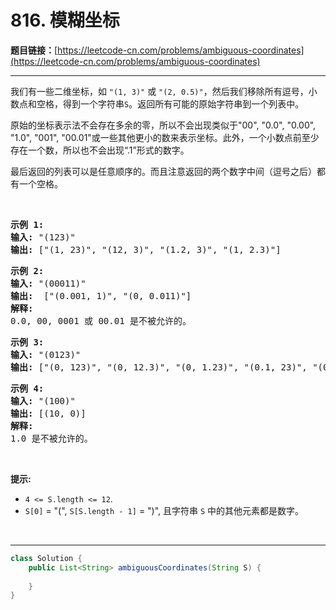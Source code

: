 # 816. 模糊坐标

**题目链接：**[https://leetcode-cn.com/problems/ambiguous-coordinates](https://leetcode-cn.com/problems/ambiguous-coordinates)

---

<div class="content__1Y2H">
 <div class="notranslate">
  <p>我们有一些二维坐标，如&nbsp;<code>"(1, 3)"</code>&nbsp;或&nbsp;<code>"(2, 0.5)"</code>，然后我们移除所有逗号，小数点和空格，得到一个字符串<code>S</code>。返回所有可能的原始字符串到一个列表中。</p> 
  <p>原始的坐标表示法不会存在多余的零，所以不会出现类似于"00", "0.0", "0.00", "1.0", "001", "00.01"或一些其他更小的数来表示坐标。此外，一个小数点前至少存在一个数，所以也不会出现“.1”形式的数字。</p> 
  <p>最后返回的列表可以是任意顺序的。而且注意返回的两个数字中间（逗号之后）都有一个空格。</p> 
  <p>&nbsp;</p> 
  <pre class="language-text"><strong>示例 1:</strong>
<strong>输入:</strong> "(123)"
<strong>输出:</strong> ["(1, 23)", "(12, 3)", "(1.2, 3)", "(1, 2.3)"]
</pre> 
  <pre class="language-text"><strong>示例 2:</strong>
<strong>输入:</strong> "(00011)"
<strong>输出:</strong> &nbsp;["(0.001, 1)", "(0, 0.011)"]
<strong>解释:</strong> 
0.0, 00, 0001 或 00.01 是不被允许的。
</pre> 
  <pre class="language-text"><strong>示例 3:</strong>
<strong>输入:</strong> "(0123)"
<strong>输出:</strong> ["(0, 123)", "(0, 12.3)", "(0, 1.23)", "(0.1, 23)", "(0.1, 2.3)", "(0.12, 3)"]
</pre> 
  <pre class="language-text"><strong>示例 4:</strong>
<strong>输入:</strong> "(100)"
<strong>输出:</strong> [(10, 0)]
<strong>解释:</strong> 
1.0 是不被允许的。
</pre> 
  <p>&nbsp;</p> 
  <p><strong>提示: </strong></p> 
  <ul> 
   <li><code>4 &lt;= S.length &lt;= 12</code>.</li> 
   <li><code>S[0]</code> = "(", <code>S[S.length - 1]</code> = ")", 且字符串&nbsp;<code>S</code>&nbsp;中的其他元素都是数字。</li> 
  </ul> 
  <p>&nbsp;</p> 
 </div>
</div>

---

```java
class Solution {
    public List<String> ambiguousCoordinates(String S) {
        
    }
}
```